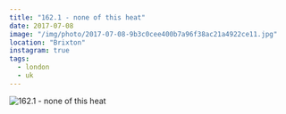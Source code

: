 ```yaml
---
title: "162.1 - none of this heat"
date: 2017-07-08
image: "/img/photo/2017-07-08-9b3c0cee400b7a96f38ac21a4922ce11.jpg"
location: "Brixton"
instagram: true
tags:
  - london
  - uk
---
```


![162.1 - none of this heat](/img/photo/2017-07-08-9b3c0cee400b7a96f38ac21a4922ce11.jpg)
